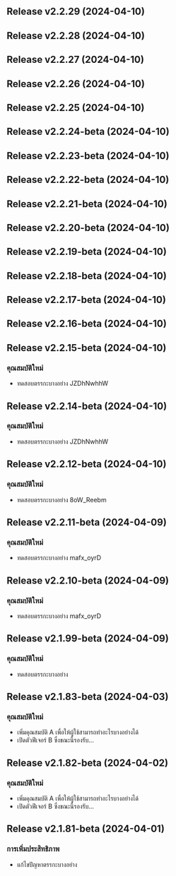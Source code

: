 ## Release v2.2.29 (2024-04-10)

## Release v2.2.28 (2024-04-10)

## Release v2.2.27 (2024-04-10)

## Release v2.2.26 (2024-04-10)

## Release v2.2.25 (2024-04-10)

## Release v2.2.24-beta (2024-04-10)

## Release v2.2.23-beta (2024-04-10)

## Release v2.2.22-beta (2024-04-10)

## Release v2.2.21-beta (2024-04-10)

## Release v2.2.20-beta (2024-04-10)

## Release v2.2.19-beta (2024-04-10)

## Release v2.2.18-beta (2024-04-10)

## Release v2.2.17-beta (2024-04-10)

## Release v2.2.16-beta (2024-04-10)

## Release v2.2.15-beta (2024-04-10)

### คุณสมบัติใหม่

- ทดสอบตรรกะบางอย่าง JZDhNwhhW

## Release v2.2.14-beta (2024-04-10)

### คุณสมบัติใหม่

- ทดสอบตรรกะบางอย่าง JZDhNwhhW

## Release v2.2.12-beta (2024-04-10)

### คุณสมบัติใหม่

- ทดสอบตรรกะบางอย่าง 8oW_Reebm

## Release v2.2.11-beta (2024-04-09)

### คุณสมบัติใหม่

- ทดสอบตรรกะบางอย่าง mafx_oyrD

## Release v2.2.10-beta (2024-04-09)

### คุณสมบัติใหม่

- ทดสอบตรรกะบางอย่าง mafx_oyrD

## Release v2.1.99-beta (2024-04-09)

### คุณสมบัติใหม่

- ทดสอบตรรกะบางอย่าง

## Release v2.1.83-beta (2024-04-03)

### คุณสมบัติใหม่

- เพิ่มคุณสมบัติ A เพื่อให้ผู้ใช้สามารถทำอะไรบางอย่างได้
- เปิดตัวฟีเจอร์ B ซึ่งขณะนี้รองรับ...

## Release v2.1.82-beta (2024-04-02)

### คุณสมบัติใหม่

- เพิ่มคุณสมบัติ A เพื่อให้ผู้ใช้สามารถทำอะไรบางอย่างได้
- เปิดตัวฟีเจอร์ B ซึ่งขณะนี้รองรับ...

## Release v2.1.81-beta (2024-04-01)

### การเพิ่มประสิทธิภาพ

- แก้ไขปัญหาตรรกะบางอย่าง

